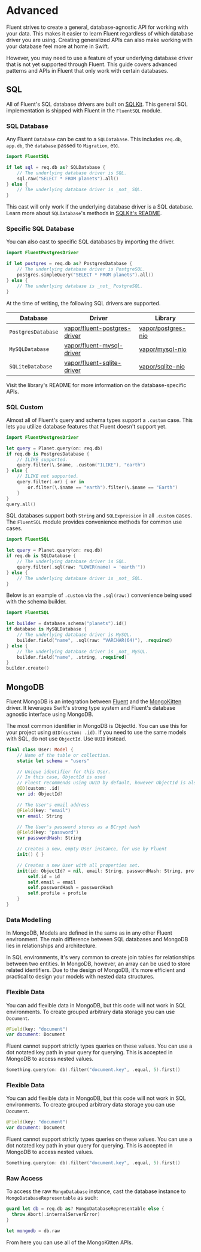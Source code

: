 # Advanced

Fluent strives to create a general, database-agnostic API for working with your data. This makes it easier to learn Fluent regardless of which database driver you are using. Creating generalized APIs can also make working with your database feel more at home in Swift. 

However, you may need to use a feature of your underlying database driver that is not yet supported through Fluent. This guide covers advanced patterns and APIs in Fluent that only work with certain databases.

## SQL

All of Fluent's SQL database drivers are built on [SQLKit](https://github.com/vapor/sql-kit). This general SQL implementation is shipped with Fluent in the `FluentSQL` module.

### SQL Database

Any Fluent `Database` can be cast to a `SQLDatabase`. This includes `req.db`, `app.db`, the `database` passed to `Migration`, etc. 

```swift
import FluentSQL

if let sql = req.db as? SQLDatabase {
    // The underlying database driver is SQL.
    sql.raw("SELECT * FROM planets").all()
} else {
    // The underlying database driver is _not_ SQL.
}
```

This cast will only work if the underlying database driver is a SQL database. Learn more about `SQLDatabase`'s methods in [SQLKit's README](https://github.com/vapor/sql-kit).

### Specific SQL Database

You can also cast to specific SQL databases by importing the driver. 

```swift
import FluentPostgresDriver

if let postgres = req.db as? PostgresDatabase {
    // The underlying database driver is PostgreSQL.
    postgres.simpleQuery("SELECT * FROM planets").all()
} else {
    // The underlying database is _not_ PostgreSQL.
}
```

At the time of writing, the following SQL drivers are supported.

|Database|Driver|Library|
|-|-|-|
|`PostgresDatabase`|[vapor/fluent-postgres-driver](https://github.com/vapor/fluent-postgres-driver)|[vapor/postgres-nio](https://github.com/vapor/postgres-nio)|
|`MySQLDatabase`|[vapor/fluent-mysql-driver](https://github.com/vapor/fluent-mysql-driver)|[vapor/mysql-nio](https://github.com/vapor/mysql-nio)|
|`SQLiteDatabase`|[vapor/fluent-sqlite-driver](https://github.com/vapor/fluent-sqlite-driver)|[vapor/sqlite-nio](https://github.com/vapor/sqlite-nio)|

Visit the library's README for more information on the database-specific APIs.

### SQL Custom

Almost all of Fluent's query and schema types support a `.custom` case. This lets you utilize database features that Fluent doesn't support yet. 

```swift
import FluentPostgresDriver

let query = Planet.query(on: req.db)
if req.db is PostgresDatabase {
    // ILIKE supported.
    query.filter(\.$name, .custom("ILIKE"), "earth")
} else {
    // ILIKE not supported.
    query.filter(.or) { or in
        or.filter(\.$name == "earth").filter(\.$name == "Earth")
    }
}
query.all()
```

SQL databases support both `String` and `SQLExpression` in all `.custom` cases. The `FluentSQL` module provides convenience methods for common use cases.

```swift
import FluentSQL

let query = Planet.query(on: req.db)
if req.db is SQLDatabase {
    // The underlying database driver is SQL.
    query.filter(.sql(raw: "LOWER(name) = 'earth'"))
} else {
    // The underlying database driver is _not_ SQL.
}
```

Below is an example of `.custom` via the `.sql(raw:)` convenience being used with the schema builder.

```swift
import FluentSQL

let builder = database.schema("planets").id()
if database is MySQLDatabase {
    // The underlying database driver is MySQL.
    builder.field("name", .sql(raw: "VARCHAR(64)"), .required)
} else {
    // The underlying database driver is _not_ MySQL.
    builder.field("name", .string, .required)
}
builder.create()
```

## MongoDB

Fluent MongoDB is an integration between [Fluent](../fluent/overview.md) and the [MongoKitten](https://github.com/OpenKitten/MongoKitten/) driver. It leverages Swift's strong type system and Fluent's database agnostic interface using MongoDB.

The most common identifier in MongoDB is ObjectId. You can use this for your project using `@ID(custom: .id)`.
If you need to use the same models with SQL, do not use `ObjectId`. Use `UUID` instead.

```swift
final class User: Model {
    // Name of the table or collection.
    static let schema = "users"

    // Unique identifier for this User.
    // In this case, ObjectId is used
    // Fluent recommends using UUID by default, however ObjectId is also supported
    @ID(custom: .id)
    var id: ObjectId?

    // The User's email address
    @Field(key: "email")
    var email: String

    // The User's password stores as a BCrypt hash
    @Field(key: "password")
    var passwordHash: String

    // Creates a new, empty User instance, for use by Fluent
    init() { }

    // Creates a new User with all properties set.
    init(id: ObjectId? = nil, email: String, passwordHash: String, profile: Profile) {
        self.id = id
        self.email = email
        self.passwordHash = passwordHash
        self.profile = profile
    }
}
```

### Data Modelling

In MongoDB, Models are defined in the same as in any other Fluent environment. The main difference between SQL databases and MongoDB lies in relationships and architecture.

In SQL environments, it's very common to create join tables for relationships between two entities. In MongoDB, however, an array can be used to store related identifiers. Due to the design of MongoDB, it's more efficient and practical to design your models with nested data structures.

### Flexible Data

You can add flexible data in MongoDB, but this code will not work in SQL environments.
To create grouped arbitrary data storage you can use `Document`.

```swift
@Field(key: "document")
var document: Document
```

Fluent cannot support strictly types queries on these values. You can use a dot notated key path in your query for querying.
This is accepted in MongoDB to access nested values.

```swift
Something.query(on: db).filter("document.key", .equal, 5).first()
```

### Flexible Data

You can add flexible data in MongoDB, but this code will not work in SQL environments.
To create grouped arbitrary data storage you can use `Document`.

```swift
@Field(key: "document")
var document: Document
```

Fluent cannot support strictly types queries on these values. You can use a dot notated key path in your query for querying.
This is accepted in MongoDB to access nested values.

```swift
Something.query(on: db).filter("document.key", .equal, 5).first()
```

### Raw Access

To access the raw `MongoDatabase` instance, cast the database instance to `MongoDatabaseRepresentable` as such:

```swift
guard let db = req.db as? MongoDatabaseRepresentable else {
  throw Abort(.internalServerError)
}

let mongodb = db.raw
```

From here you can use all of the MongoKitten APIs.
